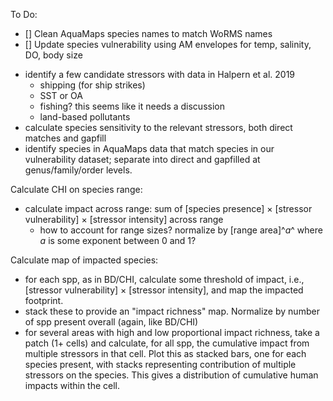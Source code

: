 To Do:

* [] Clean AquaMaps species names to match WoRMS names
* [] Update species vulnerability using AM envelopes for temp, salinity, DO, body size

- identify a few candidate stressors with data in Halpern et al. 2019
    - shipping (for ship strikes)
    - SST or OA
    - fishing? this seems like it needs a discussion
    - land-based pollutants
- calculate species sensitivity to the relevant stressors, both direct matches and gapfill
- identify species in AquaMaps data that match species in our vulnerability dataset; separate into direct and gapfilled at genus/family/order levels.

Calculate CHI on species range:
- calculate impact across range: sum of [species presence] $\times$ [stressor vulnerability] $\times$ [stressor intensity] across range
    - how to account for range sizes?  normalize by [range area]^_a_^ where _a_ is some exponent between 0 and 1?

Calculate map of impacted species:
- for each spp, as in BD/CHI, calculate some threshold of impact, i.e., [stressor vulnerability] $\times$ [stressor intensity], and map the impacted footprint.
- stack these to provide an "impact richness" map.  Normalize by number of spp present overall (again, like BD/CHI)
- for several areas with high and low proportional impact richness, take a patch (1+ cells) and calculate, for all spp, the cumulative impact from multiple stressors in that cell.  Plot this as stacked bars, one for each species present, with stacks representing contribution of multiple stressors on the species.  This gives a distribution of cumulative human impacts within the cell.
